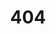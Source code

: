---
title: '404'
template: splash
editUrl: false
hero:
  title: 'Сторінки не існує'
  hero: 'Схоже, що цю сторінку не знайдено'
  tagline: Мені дуже шкода! Можливо ви помилилися?
  actions:
    - text: Повернутися на головну
      link: /
      icon: right-arrow
    - text: Спитати на форумі
      link: https://discord.gg/uaproject
      icon: external
      variant: minimal
---